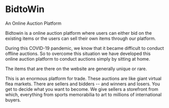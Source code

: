 # BidtoWin
An Online Auction Platform

Bidtowin is a online auction platform where users can either bid on the existing items or the users can sell their own items through our platform. 

During this COVID-19 pandemic, we know that it became difficult to conduct offline auctions. So to overcome this situation we have developed this online auction platform to conduct auctions simply by sitting at home.

The items that are there on the website are generally unique or rare. 

This is an enormous platform for trade. These auctions are like giant virtual flea markets. There are sellers and bidders -- and winners and losers. 
You get to decide what you want to become. We give sellers a storefront from which, everything from sports memorabilia to art to millions of international buyers.
